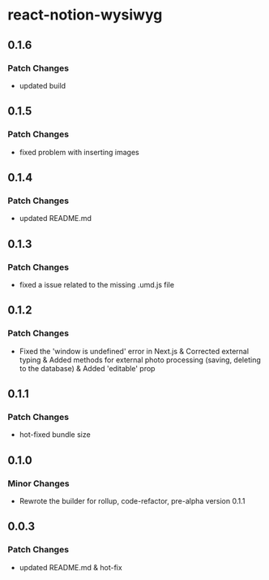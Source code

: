 # react-notion-wysiwyg

## 0.1.6

### Patch Changes

- updated build

## 0.1.5

### Patch Changes

- fixed problem with inserting images

## 0.1.4

### Patch Changes

- updated README.md

## 0.1.3

### Patch Changes

- fixed a issue related to the missing .umd.js file

## 0.1.2

### Patch Changes

- Fixed the 'window is undefined' error in Next.js & Corrected external typing & Added methods for external photo processing (saving, deleting to the database) & Added 'editable' prop

## 0.1.1

### Patch Changes

- hot-fixed bundle size

## 0.1.0

### Minor Changes

- Rewrote the builder for rollup, code-refactor, pre-alpha version 0.1.1

## 0.0.3

### Patch Changes

- updated README.md & hot-fix
